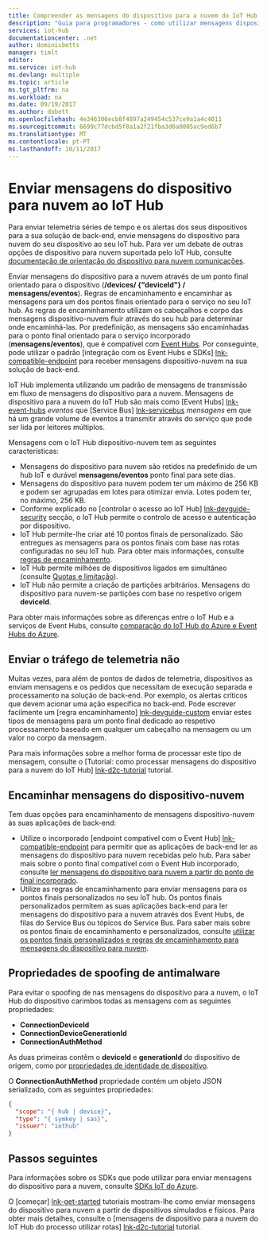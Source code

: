 ```yaml
---
title: Compreender as mensagens do dispositivo para a nuvem do IoT Hub do Azure | Microsoft Docs
description: "Guia para programadores - como utilizar mensagens dispositivo-nuvem com o IoT Hub. Inclui informações sobre o envio de dados de telemetria e não telemtry e utilizar o encaminhamento para entregar mensagens."
services: iot-hub
documentationcenter: .net
author: dominicbetts
manager: timlt
editor: 
ms.service: iot-hub
ms.devlang: multiple
ms.topic: article
ms.tgt_pltfrm: na
ms.workload: na
ms.date: 09/19/2017
ms.author: dobett
ms.openlocfilehash: 4e346306ecb8f4897a249454c537ce9a1a4c4011
ms.sourcegitcommit: 6699c77dcbd5f8a1a2f21fba3d0a0005ac9ed6b7
ms.translationtype: MT
ms.contentlocale: pt-PT
ms.lasthandoff: 10/11/2017
---
```

# <a name="send-device-to-cloud-messages-to-iot-hub"></a>Enviar mensagens do dispositivo para nuvem ao IoT Hub

Para enviar telemetria séries de tempo e os alertas dos seus dispositivos para a sua solução de back-end, envie mensagens do dispositivo para nuvem do seu dispositivo ao seu IoT hub. Para ver um debate de outras opções de dispositivo para nuvem suportada pelo IoT Hub, consulte [documentação de orientação do dispositivo para nuvem comunicações][lnk-d2c-guidance].

Enviar mensagens do dispositivo para a nuvem através de um ponto final orientado para o dispositivo (**/devices/ {"deviceId"} / mensagens/eventos**). Regras de encaminhamento e encaminhar as mensagens para um dos pontos finais orientado para o serviço no seu IoT hub. As regras de encaminhamento utilizam os cabeçalhos e corpo das mensagens dispositivo-nuvem fluir através do seu hub para determinar onde encaminhá-las. Por predefinição, as mensagens são encaminhadas para o ponto final orientado para o serviço incorporado (**mensagens/eventos**), que é compatível com [Event Hubs][lnk-event-hubs]. Por conseguinte, pode utilizar o padrão [integração com os Event Hubs e SDKs] [ lnk-compatible-endpoint] para receber mensagens dispositivo-nuvem na sua solução de back-end.

IoT Hub implementa utilizando um padrão de mensagens de transmissão em fluxo de mensagens do dispositivo para a nuvem. Mensagens de dispositivo para a nuvem do IoT Hub são mais como [Event Hubs] [ lnk-event-hubs] *eventos* que [Service Bus] [ lnk-servicebus] *mensagens* em que há um grande volume de eventos a transmitir através do serviço que pode ser lida por leitores múltiplos.

Mensagens com o IoT Hub dispositivo-nuvem tem as seguintes características:

* Mensagens do dispositivo para nuvem são retidos na predefinido de um hub IoT e durável **mensagens/eventos** ponto final para sete dias.
* Mensagens do dispositivo para nuvem podem ter um máximo de 256 KB e podem ser agrupadas em lotes para otimizar envia. Lotes podem ter, no máximo, 256 KB.
* Conforme explicado no [controlar o acesso ao IoT Hub] [ lnk-devguide-security] secção, o IoT Hub permite o controlo de acesso e autenticação por dispositivo.
* IoT Hub permite-lhe criar até 10 pontos finais de personalizado. São entregues as mensagens para os pontos finais com base nas rotas configuradas no seu IoT hub. Para obter mais informações, consulte [regras de encaminhamento](#routing-rules).
* IoT Hub permite milhões de dispositivos ligados em simultâneo (consulte [Quotas e limitação][lnk-quotas]).
* IoT Hub não permite a criação de partições arbitrários. Mensagens do dispositivo para nuvem-se partições com base no respetivo origem **deviceId**.

Para obter mais informações sobre as diferenças entre o IoT Hub e a serviços de Event Hubs, consulte [comparação do IoT Hub do Azure e Event Hubs do Azure][lnk-comparison].

## <a name="send-non-telemetry-traffic"></a>Enviar o tráfego de telemetria não

Muitas vezes, para além de pontos de dados de telemetria, dispositivos as enviam mensagens e os pedidos que necessitam de execução separada e processamento na solução de back-end. Por exemplo, os alertas críticos que devem acionar uma ação específica no back-end. Pode escrever facilmente um [regra encaminhamento] [ lnk-devguide-custom] enviar estes tipos de mensagens para um ponto final dedicado ao respetivo processamento baseado em qualquer um cabeçalho na mensagem ou um valor no corpo da mensagem.

Para mais informações sobre a melhor forma de processar este tipo de mensagem, consulte o [Tutorial: como processar mensagens do dispositivo para a nuvem do IoT Hub] [ lnk-d2c-tutorial] tutorial.

## <a name="route-device-to-cloud-messages"></a>Encaminhar mensagens do dispositivo-nuvem

Tem duas opções para encaminhamento de mensagens dispositivo-nuvem às suas aplicações de back-end:

* Utilize o incorporado [endpoint compatível com o Event Hub] [ lnk-compatible-endpoint] para permitir que as aplicações de back-end ler as mensagens do dispositivo para nuvem recebidas pelo hub. Para saber mais sobre o ponto final compatível com o Event Hub incorporado, consulte [ler mensagens do dispositivo para nuvem a partir do ponto de final incorporado][lnk-devguide-builtin].
* Utilize as regras de encaminhamento para enviar mensagens para os pontos finais personalizados no seu IoT hub. Os pontos finais personalizados permitem as suas aplicações back-end para ler mensagens do dispositivo para a nuvem através dos Event Hubs, de filas do Service Bus ou tópicos do Service Bus. Para saber mais sobre os pontos finais de encaminhamento e personalizados, consulte [utilizar os pontos finais personalizados e regras de encaminhamento para mensagens do dispositivo para nuvem][lnk-devguide-custom].

## <a name="anti-spoofing-properties"></a>Propriedades de spoofing de antimalware

Para evitar o spoofing de nas mensagens do dispositivo para a nuvem, o IoT Hub do dispositivo carimbos todas as mensagens com as seguintes propriedades:

* **ConnectionDeviceId**
* **ConnectionDeviceGenerationId**
* **ConnectionAuthMethod**

As duas primeiras contêm o **deviceId** e **generationId** do dispositivo de origem, como por [propriedades de identidade de dispositivo][lnk-device-properties].

O **ConnectionAuthMethod** propriedade contém um objeto JSON serializado, com as seguintes propriedades:

```json
{
  "scope": "{ hub | device}",
  "type": "{ symkey | sas}",
  "issuer": "iothub"
}
```

## <a name="next-steps"></a>Passos seguintes

Para informações sobre os SDKs que pode utilizar para enviar mensagens do dispositivo para a nuvem, consulte [SDKs IoT do Azure][lnk-sdks].

O [começar] [ lnk-get-started] tutoriais mostram-lhe como enviar mensagens do dispositivo para nuvem a partir de dispositivos simulados e físicos. Para obter mais detalhes, consulte o [mensagens de dispositivo para a nuvem do IoT Hub do processo utilizar rotas] [ lnk-d2c-tutorial] tutorial.

[lnk-devguide-builtin]: iot-hub-devguide-messages-read-builtin.md
[lnk-devguide-custom]: iot-hub-devguide-messages-read-custom.md
[lnk-comparison]: iot-hub-compare-event-hubs.md
[lnk-d2c-guidance]: iot-hub-devguide-d2c-guidance.md
[lnk-get-started]: iot-hub-get-started.md

[lnk-event-hubs]: http://azure.microsoft.com/documentation/services/event-hubs/
[lnk-servicebus]: http://azure.microsoft.com/documentation/services/service-bus/
[lnk-quotas]: iot-hub-devguide-quotas-throttling.md
[lnk-sdks]: iot-hub-devguide-sdks.md
[lnk-compatible-endpoint]: iot-hub-devguide-messages-read-builtin.md
[lnk-device-properties]: iot-hub-devguide-identity-registry.md#device-identity-properties
[lnk-devguide-security]: iot-hub-devguide-security.md
[lnk-d2c-tutorial]: iot-hub-csharp-csharp-process-d2c.md

